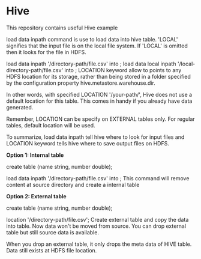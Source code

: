# Hive
This repository contains useful Hive example


load data inpath command is use to load data into hive table. 'LOCAL' signifies that the input file is on the local file system. If 'LOCAL' is omitted then it looks for the file in HDFS.

load data inpath '/directory-path/file.csv' into <mytable>; 
load data local inpath '/local-directory-path/file.csv' into <mytable>;
LOCATION keyword allow to points to any HDFS location for its storage, rather than being stored in a folder specified by the configuration property hive.metastore.warehouse.dir.

In other words, with specified LOCATION '/your-path/', Hive does not use a default location for this table. This comes in handy if you already have data generated.

Remember, LOCATION can be specify on EXTERNAL tables only. For regular tables, default location will be used.

To summarize, load data inpath tell hive where to look for input files and LOCATION keyword tells hive where to save output files on HDFS.



<b>Option 1: Internal table</b>

create table <mytable> 
(name string,
number double);

load data inpath '/directory-path/file.csv' into <mytable>; 
This command will remove content at source directory and create a internal table

<b>Option 2: External table</b>

 create table <mytable>
 (name string,
 number double);

location '/directory-path/file.csv';
Create external table and copy the data into table. Now data won't be moved from source. You can drop external table but still source data is available.

When you drop an external table, it only drops the meta data of HIVE table. Data still exists at HDFS file location.
